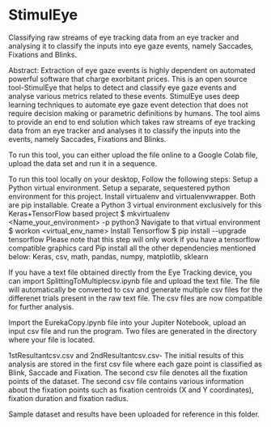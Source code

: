 # StimulEye
Classifying raw streams of eye tracking data from an eye tracker and analysing it to classify the inputs into eye gaze events, namely Saccades, Fixations and Blinks.

Abstract: Extraction of eye gaze events is highly dependent on automated powerful software that charge exorbitant prices. This is an open source tool-StimulEye that helps to detect and classify eye gaze events and analyse various metrics related to these events. StimulEye uses deep learning techniques to automate eye gaze event detection that does not require decision making or parametric definitions by humans. The tool aims to provide an end to end solution which takes  raw streams of eye tracking data from an eye tracker and analyses it to classify the inputs into the events, namely Saccades, Fixations and Blinks.

To run this tool, you can either upload the file online to a Google Colab file, upload the data set and run it in a sequence.

To run this tool locally on your desktop, Follow the following steps:
Setup a Python virtual environment. Setup a separate, sequestered python environment for this project.
Install virtualenv and virtualenvwrapper. Both are pip installable.
Create a Python 3 virtual environment exclusively for this Keras+TensorFlow based project
$ mkvirtualenv <Name_your_environment> -p python3
Navigate to that virtual environment
$ workon <virtual_env_name>
Install Tensorflow
$ pip install --upgrade tensorflow
Please note that this step will only work if you have a tensorflow compatible graphics card
Pip install all the other dependencies mentioned below:
Keras, csv, math, pandas, numpy, matplotlib, sklearn

If you have a text file obtained directly from the Eye Tracking device, you can import SplittingToMultiplecsv.ipynb file and upload the text file. The file will automatically be converted to csv and generate multiple csv files for the differenet trials present in the raw text file. The csv files are now compatible for further analysis.

Import the EurekaCopy.ipynb file into your Jupiter Notebook, upload an input csv file and run the program. Two files are generated in the directory where your file is located.

1stResultantcsv.csv and 2ndResultantcsv.csv- The initial results of this analysis are stored in the first csv file where each gaze point is classified as Blink, Saccade and Fixation. The second csv file denotes all the fixation points of the dataset. The second csv file contains various information about the fixation points such as fixation centroids (X and Y coordinates), fixation duration and fixation radius.

Sample dataset and results have been uploaded for reference in this folder.

